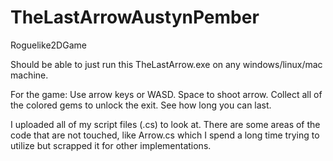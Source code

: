 # TheLastArrowAustynPember
Roguelike2DGame

Should be able to just run this TheLastArrow.exe on any windows/linux/mac machine.

For the game: Use arrow keys or WASD. Space to shoot arrow. Collect all of the colored gems to unlock the exit. See how long you can last.

I uploaded all of my script files (.cs) to look at. There are some areas of the code that are not touched, like Arrow.cs which I spend a long time trying to utilize but scrapped it for other implementations.

